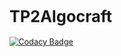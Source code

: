 # TP2Algocraft
[![Codacy Badge](https://api.codacy.com/project/badge/Grade/604fa9ee33204aa2be59c318ffc7804b)](https://www.codacy.com/app/ZombraZul/TP2Algocraft?utm_source=github.com&amp;utm_medium=referral&amp;utm_content=amaruDuran/TP2Algocraft&amp;utm_campaign=Badge_Grade)
